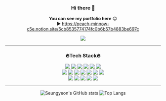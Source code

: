 <div align="center">

### Hi there 👋
**You can see my portfolio here** 😊 </br>
▶️ https://peach-minnow-c5e.notion.site/5cb8535774174fc0b6b57b4883be697c


<img src="https://img.shields.io/badge/BLOG-F5455C?style=flat&logo=spreadshirt&logoColor=white"/>

<hr/>

### 🔥Tech Stack🔥

<img src="https://img.shields.io/badge/JAVA-696969?style=flat&logoColor=white"/>
<img src="https://img.shields.io/badge/SpringBoot-6DB33F?style=flat&logo=springboot&logoColor=white"/>
<img src="https://img.shields.io/badge/MySQL-4479A1?style=flat&logo=mysql&logoColor=white"/>
<img src="https://img.shields.io/badge/Git-F05032?style=flat&logo=git&logoColor=white"/>
<img src="https://img.shields.io/badge/HTML-E34F26?style=flat&logo=html5&logoColor=white"/>
<img src="https://img.shields.io/badge/CSS-1572B6?style=flat&logo=css3&logoColor=white"/>

<br/>

<img src="https://img.shields.io/badge/Docker-2496ED?style=flat&logo=docker&logoColor=white"/>
<img src="https://img.shields.io/badge/Jenkins-D24939?style=flat&logo=jenkins&logoColor=white"/>
<img src="https://img.shields.io/badge/Kotlin-7F52FF?style=flat&logo=kotlin&logoColor=white"/>
<img src="https://img.shields.io/badge/JavaScript-F7DF1E?style=flat&logo=javascript&logoColor=white"/>
<img src="https://img.shields.io/badge/Unity-FFFFFF?style=flat&logo=unity&logoColor=darkgray"/>
<img src="https://img.shields.io/badge/Vue-4FC08D?style=flat&logo=vuedotjs&logoColor=white"/>
<img src="https://img.shields.io/badge/Flutter-02569B?style=flat&logo=flutter&logoColor=white"/>

<br/>

<img src="https://img.shields.io/badge/Redis-DC382D?style=flat&logo=redis&logoColor=white"/>
<img src="https://img.shields.io/badge/Django-092E20?style=flat&logo=django&logoColor=white"/>
<img src="https://img.shields.io/badge/C-A8B9CC?style=flat&logo=c&logoColor=white"/>
<img src="https://img.shields.io/badge/C++-00599C?style=flat&logo=cplusplus&logoColor=white"/>
<img src="https://img.shields.io/badge/Python-3776AB?style=flat&logo=python&logoColor=white"/>



<hr/>

![Seungyeon's GitHub stats](https://github-readme-stats.vercel.app/api?username=seungyeon38&show_icons=true&theme=monokai)
![Top Langs](https://github-readme-stats.vercel.app/api/top-langs/?username=seungyeon38&layout=compact&theme=monokai)

</div>




<!--
**seungyeon38/seungyeon38** is a ✨ _special_ ✨ repository because its `README.md` (this file) appears on your GitHub profile.

Here are some ideas to get you started:

- 🔭 I’m currently working on ...
- 🌱 I’m currently learning ...
- 👯 I’m looking to collaborate on ...
- 🤔 I’m looking for help with ...
- 💬 Ask me about ...
- 📫 How to reach me: ...
- 😄 Pronouns: ...
- ⚡ Fun fact: ...
-->
